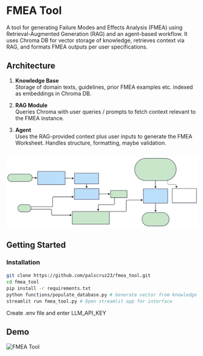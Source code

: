 # FMEA Tool

A tool for generating Failure Modes and Effects Analysis (FMEA) using Retrieval-Augmented Generation (RAG) and an agent-based workflow. It uses Chroma DB for vector storage of knowledge, retrieves context via RAG, and formats FMEA outputs per user specifications.


## Architecture

1. **Knowledge Base**  
   Storage of domain texts, guidelines, prior FMEA examples etc. indexed as embeddings in Chroma DB.

2. **RAG Module**  
   Queries Chroma with user queries / prompts to fetch context relevant to the FMEA instance.

3. **Agent**  
   Uses the RAG-provided context plus user inputs to generate the FMEA Worksheet. Handles structure, formatting, maybe validation.

 ![FMEA Tool](media/flow.svg)
---

## Getting Started

### Installation

```bash
git clone https://github.com/palscruz23/fmea_tool.git
cd fmea_tool
pip install -r requirements.txt
python functions/populate_database.py # Generate vector from knowledge base chunks
streamlit run fmea_tool.py # Open streamlit app for interface
```
Create .env file and enter LLM_API_KEY

## Demo

 ![FMEA Tool](media/fmea.gif)